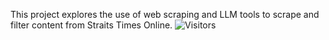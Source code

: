 This project explores the use of web scraping and LLM tools to scrape and filter content from Straits Times Online. 
![Visitors](https://api.visitorbadge.io/api/combined?path=https%3A%2F%2Fgithub.com%2Fchuash%2FSTWebScrape&countColor=%23263759&style=flat-square)
